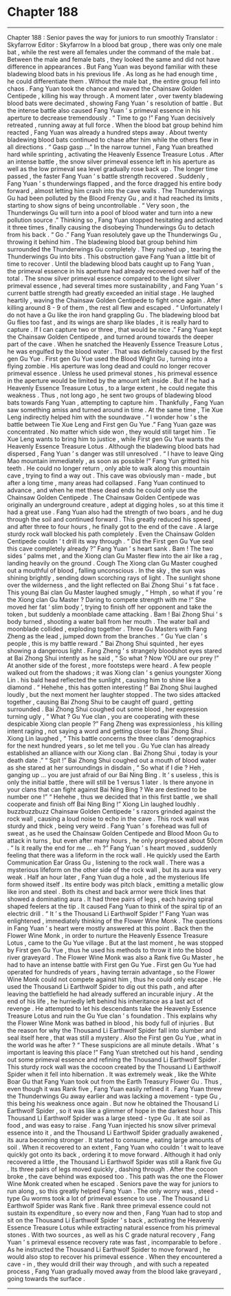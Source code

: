 
# Chapter 188


---

Chapter 188 : Senior paves the way for juniors to run smoothly
Translator :
Skyfarrow
Editor :
Skyfarrow
In a blood bat group , there was only one male bat , while the rest were all females under the command of the male bat .
Between the male and female bats , they looked the same and did not have difference in appearances . But Fang Yuan was beyond familiar with these bladewing blood bats in his previous life . As long as he had enough time , he could differentiate them .
Without the male bat , the entire group fell into chaos .
Fang Yuan took the chance and waved the Chainsaw Golden Centipede , killing his way through .
A moment later , over twenty bladewing blood bats were decimated , showing Fang Yuan ’ s resolution of battle .
But the intense battle also caused Fang Yuan ’ s primeval essence in his aperture to decrease tremendously .
“ Time to go !” Fang Yuan decisively retreated , running away at full force .
When the blood bat group behind him reacted , Fang Yuan was already a hundred steps away . About twenty bladewing blood bats continued to chase after him while the others flew in all directions .
“ Gasp gasp …” In the narrow tunnel , Fang Yuan breathed hard while sprinting , activating the Heavenly Essence Treasure Lotus .
After an intense battle , the snow silver primeval essence left in his aperture as well as the low primeval sea level gradually rose back up .
The longer time passed , the faster Fang Yuan ’ s battle strength recovered .
Suddenly , Fang Yuan ’ s thunderwings flapped , and the force dragged his entire body forward , almost letting him crash into the cave walls .
The Thunderwings Gu had been polluted by the Blood Frenzy Gu , and it had reached its limits , starting to show signs of being uncontrollable .
“ Very soon , the Thunderwings Gu will turn into a pool of blood water and turn into a new pollution source .” Thinking so , Fang Yuan stopped hesitating and activated it three times , finally causing the disobeying Thunderwings Gu to detach from his back .
“ Go .” Fang Yuan resolutely gave up the Thunderwings Gu , throwing it behind him .
The bladewing blood bat group behind him surrounded the Thunderwings Gu completely . They rushed up , tearing the Thunderwings Gu into bits .
This obstruction gave Fang Yuan a little bit of time to recover .
Until the bladewing blood bats caught up to Fang Yuan , the primeval essence in his aperture had already recovered over half of the total .
The snow silver primeval essence compared to the light silver primeval essence , had several times more sustainability , and Fang Yuan ’ s current battle strength had greatly exceeded an initial stage .
He laughed heartily , waving the Chainsaw Golden Centipede to fight once again .
After killing around 8 - 9 of them , the rest all flew and escaped .
“ Unfortunately I do not have a Gu like the iron hand grappling Gu . The bladewing blood bat Gu flies too fast , and its wings are sharp like blades , it is really hard to capture . If I can capture two or three , that would be nice .”
Fang Yuan kept the Chainsaw Golden Centipede , and turned around towards the deeper part of the cave . When he snatched the Heavenly Essence Treasure Lotus , he was engulfed by the blood water . That was definitely caused by the first gen Gu Yue .
First gen Gu Yue used the Blood Wight Gu , turning into a flying zombie . His aperture was long dead and could no longer recover primeval essence . Unless he used primeval stones , his primeval essence in the aperture would be limited by the amount left inside .
But if he had a Heavenly Essence Treasure Lotus , to a large extent , he could negate this weakness .
Thus , not long ago , he sent two groups of bladewing blood bats towards Fang Yuan , attempting to capture him . Thankfully , Fang Yuan saw something amiss and turned around in time . At the same time , Tie Xue Leng indirectly helped him with the soundwave .
“ I wonder how ’ s the battle between Tie Xue Leng and First gen Gu Yue .” Fang Yuan gaze was concentrated .
No matter which side won , they would still target him .
Tie Xue Leng wants to bring him to justice , while First gen Gu Yue wants the Heavenly Essence Treasure Lotus .
Although the bladewing blood bats had dispersed , Fang Yuan ’ s danger was still unresolved .
“ I have to leave Qing Mao mountain immediately , as soon as possible !” Fang Yun gritted his teeth . He could no longer return , only able to walk along this mountain cave , trying to find a way out .
This cave was obviously man - made , but after a long time , many areas had collapsed .
Fang Yuan continued to advance , and when he met these dead ends he could only use the Chainsaw Golden Centipede .
The Chainsaw Golden Centipede was originally an underground creature , adept at digging holes , so at this time it had a great use .
Fang Yuan also had the strength of two boars , and he dug through the soil and continued forward .
This greatly reduced his speed , and after three to four hours , he finally got to the end of the cave .
A large sturdy rock wall blocked his path completely .
Even the Chainsaw Golden Centipede couldn ’ t drill its way through .
“ Did the First gen Gu Yue seal this cave completely already ?” Fang Yuan ’ s heart sank .
Bam !
The two sides ’ palms met , and the Xiong clan Gu Master flew into the air like a rag , landing heavily on the ground .
Cough
The Xiong clan Gu Master coughed out a mouthful of blood , falling unconscious .
In the sky , the sun was shining brightly , sending down scorching rays of light . The sunlight shone over the wilderness , and the light reflected on Bai Zhong Shui ’ s fat face .
This young Bai clan Gu Master laughed smugly , “ Hmph , so what if you ’ re the Xiong clan Gu Master ? Daring to compete strength with me !”
She moved her fat ‘ slim body ’, trying to finish off her opponent and take the token , but suddenly a moonblade came attacking .
Bam !
Bai Zhong Shui ’ s body turned , shooting a water ball from her mouth .
The water ball and moonblade collided , exploding together .
Three Gu Masters with Fang Zheng as the lead , jumped down from the branches .
“ Gu Yue clan ’ s people , this is my battle reward .” Bai Zhong Shui squinted , her eyes showing a dangerous light .
Fang Zheng ’ s strangely bloodshot eyes stared at Bai Zhong Shui intently as he said , “ So what ? Now YOU are our prey !”
At another side of the forest , more footsteps were heard .
A few people walked out from the shadows ; it was Xiong clan ’ s genius youngster Xiong Lin . his bald head reflected the sunlight , causing him to shine like a diamond .
“ Hehehe , this has gotten interesting !” Bai Zhong Shui laughed loudly , but the next moment her laughter stopped .
The two sides attacked together , causing Bai Zhong Shui to be caught off guard , getting surrounded .
Bai Zhong Shui coughed out some blood , her expression turning ugly , “ What ? Gu Yue clan , you are cooperating with these despicable Xiong clan people ?”
Fang Zheng was expressionless , his killing intent raging , not saying a word and getting closer to Bai Zhong Shui .
Xiong Lin laughed , “ This battle concerns the three clans ’ demographics for the next hundred years , so let me tell you . Gu Yue clan has already established an alliance with our Xiong clan . Bai Zhong Shui , today is your death date .”
“ Spit !” Bai Zhong Shui coughed out a mouth of blood water as she stared at her surroundings in disdain , “ So what if I die ? Heh , ganging up … you are just afraid of our Bai Ning Bing . It ’ s useless , this is only the initial battle , there will still be 1 versus 1 later . Is there anyone in your clans that can fight against Bai Ning Bing ? We are destined to be number one !”
“ Hehehe , thus we decided that in this first battle , we shall cooperate and finish off Bai Ning Bing !” Xiong Lin laughed loudhly .
buzzbuzzbuzz
Chainsaw Golden Centipede ’ s razors grinded against the rock wall , causing a loud noise to echo in the cave .
This rock wall was sturdy and thick , being very weird . Fang Yuan ’ s forehead was full of sweat , as he used the Chainsaw Golden Centipede and Blood Moon Gu to attack in turns , but even after many hours , he only progressed about 50cm .
“ Is it really the end for me … eh ?” Fang Yuan ’ s heart moved , suddenly feeling that there was a lifeform in the rock wall .
He quickly used the Earth Communication Ear Grass Gu , listening to the rock wall . There was a mysterious lifeform on the other side of the rock wall , but its aura was very weak .
Half an hour later , Fang Yuan dug a hole , ad the mysterious life form showed itself .
Its entire body was pitch black , emitting a metallic glow like iron and steel . Both its chest and back armor were thick lines that showed a dominating aura . It had three pairs of legs , each having spiral shaped feelers at the tip . It caused Fang Yuan to think of the spiral tip of an electric drill .
“ It ’ s the Thousand Li Earthwolf Spider !” Fang Yuan was enlightened , immediately thinking of the Flower Wine Monk .
The questions in Fang Yuan ’ s heart were mostly answered at this point .
Back then the Flower Wine Monk , in order to nurture the Heavenly Essence Treasure Lotus , came to the Gu Yue village . But at the last moment , he was stopped by First gen Gu Yue , thus he used his methods to throw it into the blood river graveyard .
The Flower Wine Monk was also a Rank five Gu Master , he had to have an intense battle with First gen Gu Yue .
First gen Gu Yue had operated for hundreds of years , having terrain advantage , so the Flower Wine Monk could not compete against him , thus he could only escape .
He used the Thousand Li Earthwolf Spider to dig out this path , and after leaving the battlefield he had already suffered an incurable injury . At the end of his life , he hurriedly left behind his inheritance as a last act of revenge . He attempted to let his descendants take the Heavenly Essence Treasure Lotus and ruin the Gu Yue clan ’ s foundation .
This explains why the Flower Wine Monk was bathed in blood , his body full of injuries .
But the reason for why the Thousand Li Earthwolf Spider fall into slumber and seal itself here , that was still a mystery . Also the First gen Gu Yue , what in the world was he after ?
“ These suspicions are all minute details . What ’ s important is leaving this place !” Fang Yuan stretched out his hand , sending out some primeval essence and refining the Thousand Li Earthwolf Spider .
This sturdy rock wall was the cocoon created by the Thousand Li Earthwolf Spider when it fell into hibernation . It was extremely weak , like the White Boar Gu that Fang Yuan took out from the Earth Treasury Flower Gu .
Thus , even though it was Rank five , Fang Yuan easily refined it .
Fang Yuan threw the Thunderwings Gu away earlier and was lacking a movement - type Gu , this being his weakness once again . But now he obtained the Thousand Li Earthwolf Spider , so it was like a glimmer of hope in the darkest hour .
This Thousand Li Earthwolf Spider was a large steed - type Gu . It ate soil as food , and was easy to raise .
Fang Yuan injected his snow silver primeval essence into it , and the Thousand Li Earthwolf Spider gradually awakened , its aura becoming stronger .
It started to consume , eating large amounts of soil .
When it recovered to an extent , Fang Yuan who couldn ’ t wait to leave quickly got onto its back , ordering it to move forward .
Although it had only recovered a little , the Thousand Li Earthwolf Spider was still a Rank five Gu . Its three pairs of legs moved quickly , dashing through .
After the cocoon broke , the cave behind was exposed too .
This path was the one the Flower Wine Monk created when he escaped . Seniors pave the way for juniors to run along , so this greatly helped Fang Yuan .
The only worry was , steed - type Gu worms took a lot of primeval essence to use .
The Thousand Li Earthwolf Spider was Rank five . Rank three primeval essence could not sustain its expenditure , so every now and then , Fang Yuan had to stop and sit on the Thousand Li Earthwolf Spider ’ s back , activating the Heavenly Essence Treasure Lotus while extracting natural essence from his primeval stones .
With two sources , as well as his C grade natural recovery , Fang Yuan ’ s primeval essence recovery rate was fast , incomparable to before .
As he instructed the Thousand Li Earthwolf Spider to move forward , he would also stop to recover his primeval essence . When they encountered a cave - in , they would drill their way through , and with such a repeated process , Fang Yuan gradually moved away from the blood lake graveyard , going towards the surface .

---

